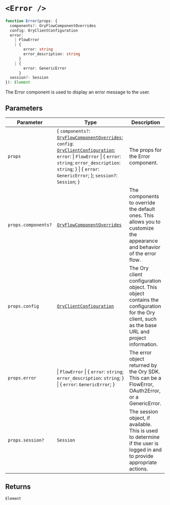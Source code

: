 # `<Error />`

```ts
function Error(props: {
  components?: OryFlowComponentOverrides
  config: OryClientConfiguration
  error:
    | FlowError
    | {
        error: string
        error_description: string
      }
    | {
        error: GenericError
      }
  session?: Session
}): Element
```

The Error component is used to display an error message to the user.

## Parameters

| Parameter           | Type                                                                                                                                                                                                                                                                                                                                | Description                                                                                                                                   |
| ------------------- | ----------------------------------------------------------------------------------------------------------------------------------------------------------------------------------------------------------------------------------------------------------------------------------------------------------------------------------- | --------------------------------------------------------------------------------------------------------------------------------------------- |
| `props`             | \{ `components?`: [`OryFlowComponentOverrides`](../../type-aliases/OryFlowComponentOverrides.md); `config`: [`OryClientConfiguration`](../../interfaces/OryClientConfiguration.md); `error`: \| `FlowError` \| \{ `error`: `string`; `error_description`: `string`; \} \| \{ `error`: `GenericError`; \}; `session?`: `Session`; \} | The props for the Error component.                                                                                                            |
| `props.components?` | [`OryFlowComponentOverrides`](../../type-aliases/OryFlowComponentOverrides.md)                                                                                                                                                                                                                                                      | The components to override the default ones. This allows you to customize the appearance and behavior of the error flow.                      |
| `props.config`      | [`OryClientConfiguration`](../../interfaces/OryClientConfiguration.md)                                                                                                                                                                                                                                                              | The Ory client configuration object. This object contains the configuration for the Ory client, such as the base URL and project information. |
| `props.error`       | \| `FlowError` \| \{ `error`: `string`; `error_description`: `string`; \} \| \{ `error`: `GenericError`; \}                                                                                                                                                                                                                         | The error object returned by the Ory SDK. This can be a FlowError, OAuth2Error, or a GenericError.                                            |
| `props.session?`    | `Session`                                                                                                                                                                                                                                                                                                                           | The session object, if available. This is used to determine if the user is logged in and to provide appropriate actions.                      |

## Returns

`Element`
